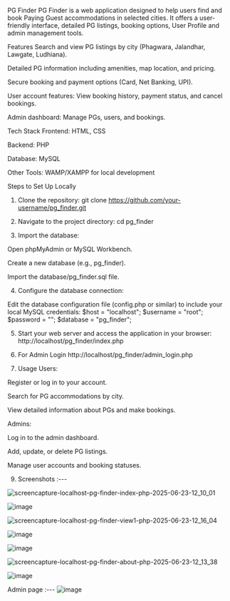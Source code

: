 PG Finder
PG Finder is a web application designed to help users find and book Paying Guest accommodations in selected cities. It offers a user-friendly interface, detailed PG listings, booking options, User Profile and admin management tools.

Features
Search and view PG listings by city (Phagwara, Jalandhar, Lawgate, Ludhiana).

Detailed PG information including amenities, map location, and pricing.

Secure booking and payment options (Card, Net Banking, UPI).

User account features: View booking history, payment status, and cancel bookings.

Admin dashboard: Manage PGs, users, and bookings.

Tech Stack
Frontend: HTML, CSS

Backend: PHP

Database: MySQL

Other Tools: WAMP/XAMPP for local development


Steps to Set Up Locally
1. Clone the repository:
git clone https://github.com/your-username/pg_finder.git

2. Navigate to the project directory:
cd pg_finder

3. Import the database:

Open phpMyAdmin or MySQL Workbench.

Create a new database (e.g., pg_finder).

Import the database/pg_finder.sql file.

4. Configure the database connection:

Edit the database configuration file (config.php or similar) to include your local MySQL credentials:
$host = "localhost";
$username = "root";
$password = "";
$database = "pg_finder";

5. Start your web server and access the application in your browser:
http://localhost/pg_finder/index.php

6. For Admin Login
http://localhost/pg_finder/admin_login.php

8. Usage
Users:

Register or log in to your account.

Search for PG accommodations by city.

View detailed information about PGs and make bookings.

Admins:

Log in to the admin dashboard.

Add, update, or delete PG listings.

Manage user accounts and booking statuses.


9.  Screenshots :---
  
![screencapture-localhost-pg-finder-index-php-2025-06-23-12_10_01](https://github.com/user-attachments/assets/aba62a30-aee1-4c86-9481-64bbbff35cb8)

![image](https://github.com/user-attachments/assets/bc222238-87d6-4ab7-8e42-af17cc0736a0)

![screencapture-localhost-pg-finder-view1-php-2025-06-23-12_16_04](https://github.com/user-attachments/assets/e0062127-74ef-43ff-9d86-bcc6b26ca0a4)


![image](https://github.com/user-attachments/assets/ee6a2d60-424a-4fc1-a279-1175c9430c66)


![image](https://github.com/user-attachments/assets/b60c6d72-3c29-4374-8245-0229bbedee95)

![screencapture-localhost-pg-finder-about-php-2025-06-23-12_13_38](https://github.com/user-attachments/assets/684a16b4-2960-4b1b-a2c3-81a117039b16)

![image](https://github.com/user-attachments/assets/c7ae5524-1233-42f4-877d-21d7ab184d6e)

Admin page :---
![image](https://github.com/user-attachments/assets/5633b3c6-d6c6-4233-ba10-3e16a361cb9c)








